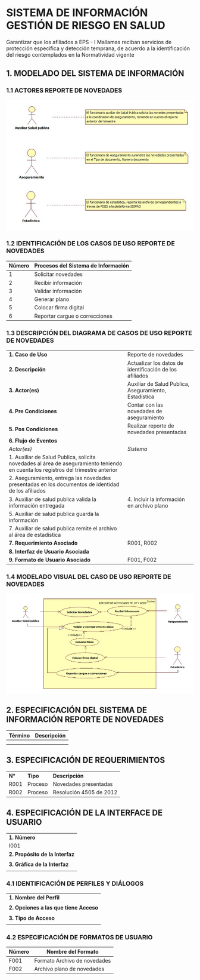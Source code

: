 # SISTEMA DE INFORMACIÓN GESTIÓN DE RIESGO EN SALUD

Garantizar que los afiliados a EPS - I Mallamas reciban servicios de protección especifica y detección temprana, de acuerdo a la identificación del riesgo contemplados en la Normatividad vigente

## 1. MODELADO DEL SISTEMA DE INFORMACIÓN

### 1.1 ACTORES REPORTE DE NOVEDADES

![Con titulo](img/ActoresNovedades.jpg "Actores")

### 1.2 IDENTIFICACIÓN DE LOS CASOS DE USO REPORTE DE NOVEDADES

| Número | Procesos del Sistema de Información |
| ------ | ----------------------------------- |
| 1      | Solicitar novedades                 |
| 2      | Recibir información                 |
| 3      | Validar información                 |
| 4      | Generar plano                       |
| 5      | Colocar firma digital               |
| 6      | Reportar cargue o correcciones      |

### 1.3 DESCRIPCIÓN DEL DIAGRAMA DE CASOS DE USO REPORTE DE NOVEDADES
| | |
| - | - |
| **1. Caso de Uso** | Reporte de novedades |
| **2. Descripción** | Actualizar los datos de identificación de los afiliados |
| **3. Actor(es)**   | Auxiliar de Salud Publica, Aseguramiento, Estadística |
| **4. Pre Condiciones** | Contar con las novedades de aseguramiento |
| **5. Pos Condiciones** | Realizar reporte de novedades presentadas|
| **6. Flujo de Eventos** |
| *Actor(es)* | *Sistema* |
| 1. Auxiliar de Salud Publica, solicita novedades al área de aseguramiento teniendo en cuenta los registros del trimestre anterior|  |
| 2. Aseguramiento, entrega las novedades presentadas en los documentos de identidad de los afiliados |  |
| 3. Auxiliar de salud publica valida la información entregada |4. Incluir la información en archivo plano |
| 5. Auxiliar de salud publica guarda la información|  |
| 7. Auxiliar de salud publica remite el archivo al área de estadística  |  |
| **7. Requerimiento Asociado** | R001, R002 |
| **8. Interfaz de Usuario Asociada** | |
| **9. Formato de Usuario Asociado** | F001, F002 |

### 1.4 MODELADO VISUAL DEL CASO DE USO REPORTE DE NOVEDADES

![Con titulo](img/FlujoNovedades.jpg "Caso de uso")

## 2. ESPECIFICACIÓN DEL SISTEMA DE INFORMACIÓN REPORTE DE NOVEDADES

| Término | Descripción |
| ------- | ----------- |
|         |             |
|         |             |

## 3. ESPECIFICACIÓN DE REQUERIMIENTOS

| | | |
| - | - | - |
| **N°** | **Tipo** | **Descripción** |
| R001 | Proceso | Novedades presentadas |
| R002 | Proceso | Resolución 4505 de 2012 |


## 4. ESPECIFICACIÓN DE LA INTERFACE DE USUARIO

| |
| - |
| **1. Número** |
| I001 |
| **2. Propósito de la Interfaz** |
| |
| **3. Gráfica de la Interfaz**|
|  |

### 4.1 IDENTIFICACIÓN DE PERFILES Y DIÁLOGOS

| |
| - |
| **1. Nombre del Perfil** |
| |
| **2. Opciones a las que tiene Acceso**|
| |
| **3. Tipo de Acceso** |
|  |

### 4.2 ESPECIFICACIÓN DE FORMATOS DE USUARIO

| Número | Nombre del Formato           |
| ------ | ---------------------------- |
| F001   | Formato Archivo de novedades |
| F002   | Archivo plano de novedades   |
